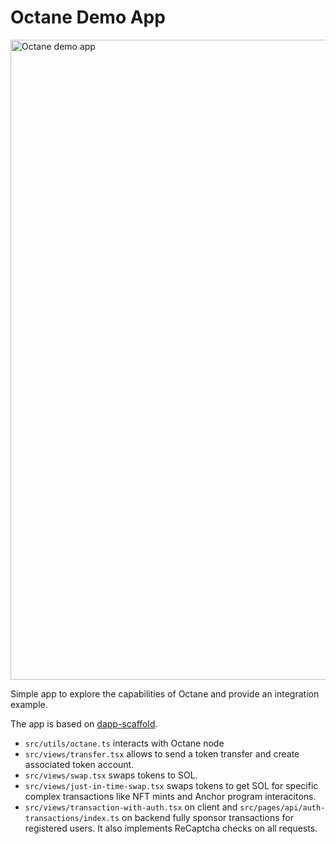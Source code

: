 # Octane Demo App

<img width="1024" alt="Octane demo app" src="https://user-images.githubusercontent.com/6896447/189394037-3c8dc507-bace-4cc4-b9da-292e597dc294.png">

Simple app to explore the capabilities of Octane and provide an integration example. 

The app is based on [dapp-scaffold](https://github.com/solana-labs/dapp-scaffold).

* `src/utils/octane.ts`  interacts with Octane node
* `src/views/transfer.tsx` allows to send a token transfer and create associated token account.
* `src/views/swap.tsx` swaps tokens to SOL.
* `src/views/just-in-time-swap.tsx` swaps tokens to get SOL for specific complex transactions like NFT mints and Anchor program interacitons.
* `src/views/transaction-with-auth.tsx` on client and `src/pages/api/auth-transactions/index.ts` on backend fully sponsor transactions for registered users. It also implements ReCaptcha checks on all requests.
